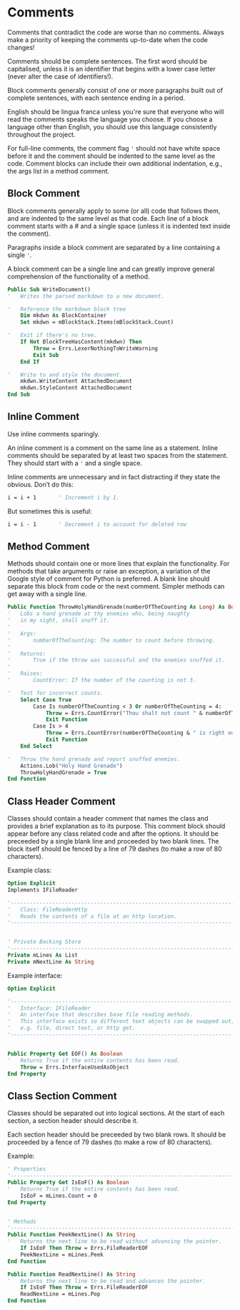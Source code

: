 # Comments

Comments that contradict the code are worse than no comments. Always make a priority of keeping the comments up-to-date when the code changes!

Comments should be complete sentences. The first word should be capitalised, unless it is an identifier that begins with a lower case letter (never alter the case of identifiers!).

Block comments generally consist of one or more paragraphs built out of complete sentences, with each sentence ending in a period.

English should be lingua franca unless you're sure that everyone who will read the comments speaks the language you choose. If you choose a language other than English, you should use this language consistently throughout the project.

For full-line comments, the comment flag `'` should not have white space before it and the comment should be indented to the same level as the code. Comment blocks can include their own additional indentation, e.g., the args list in a method comment.

## Block Comment

Block comments generally apply to some (or all) code that follows them, and are indented to the same level as that code. Each line of a block comment starts with a # and a single space (unless it is indented text inside the comment).

Paragraphs inside a block comment are separated by a line containing a single `'`.

A block comment can be a single line and can greatly improve general comprehension of the functionality of a method.

```vb
Public Sub WriteDocument()
'   Writes the parsed markdown to a new document.

'   Reference the markdown block tree
    Dim mkdwn As BlockContainer
    Set mkdwn = mBlockStack.Items(mBlockStack.Count)

'   Exit if there's no tree.
    If Not BlockTreeHasContent(mkdwn) Then
        Throw = Errs.LexerNothingToWriteWarning
        Exit Sub
    End If

'   Write to and style the document.
    mkdwn.WriteContent AttachedDocument
    mkdwn.StyleContent AttachedDocument
End Sub
```

## Inline Comment

Use inline comments sparingly.

An inline comment is a comment on the same line as a statement. Inline comments should be separated by at least two spaces from the statement. They should start with a `'` and a single space.

Inline comments are unnecessary and in fact distracting if they state the obvious. Don’t do this:

```vb
i = i + 1       ' Increment i by 1.
```

But sometimes this is useful:

```vb
i = i - 1       ' Decrement i to account for deleted row
```

## Method Comment

Methods should contain one or more lines that explain the functionality. For methods that take arguments or raise an exception, a variation of the Google style of comment for Python is preferred. A blank line should separate this block from code or the next comment. Simpler methods can get away with a single line.

```vb
Public Function ThrowHolyHandGrenade(numberOfTheCounting As Long) As Boolean
'   Lobs a hand grenade at thy enemies who, being naughty
'   in my sight, shall snuff it.
'
'   Args:
'       numberOfTheCounting: The number to count before throwing.
'
'   Returns:
'       True if the throw was successful and the enemies snuffed it.
'
'   Raises:
'       CountError: If the number of the counting is not 3.

'   Test for incorrect counts.
    Select Case True
        Case Is numberOfTheCounting < 3 Or numberOfTheCounting = 4:
            Throw = Errs.CountError("Thou shalt not count " & numberOfTheCounting)
            Exit Function
        Case Is > 4
            Throw = Errs.CountError(numberOfTheCounting & " is right out!")
            Exit Function
    End Select

'   Throw the hand grenade and report snuffed enemies.
    Actions.Lob("Holy Hand Grenade")
    ThrowHolyHandGrenade = True
End Function
```

## Class Header Comment

Classes should contain a header comment that names the class and provides a brief explanation as to its purpose. This comment block should appear before any class related code and after the options. It should be preceeded by a single blank line and proceeded by two blank lines. The block itself should be fenced by a line of 79 dashes (to make a row of 80 characters).

Example class:

```vb
Option Explicit
Implements IFileReader

'-------------------------------------------------------------------------------
'   Class: FileReaderHttp
'   Reads the contents of a file at an http location.
'-------------------------------------------------------------------------------


' Private Backing Store
'-------------------------------------------------------------------------------
Private mLines As List
Private mNextLine As String
```

Example interface:

```vb
Option Explicit

'-------------------------------------------------------------------------------
'   Interface: IFileReader
'   An interface that describes base file reading methods.
'   This interface exists so different text objects can be swapped out,
'   e.g. file, direct text, or http get.
'-------------------------------------------------------------------------------


Public Property Get EOF() As Boolean
'   Returns True if the entire contents has been read.
    Throw = Errs.InterfaceUsedAsObject
End Property
```

## Class Section Comment

Classes should be separated out into logical sections. At the start of each section, a section header should describe it.

Each section header should be preceeded by two blank rows. It should be proceeded by a fence of 79 dashes (to make a row of 80 characters).

Example:

```vb
' Properties
'-------------------------------------------------------------------------------
Public Property Get IsEoF() As Boolean
'   Returns True if the entire contents has been read.
    IsEoF = mLines.Count = 0
End Property


' Methods
'-------------------------------------------------------------------------------
Public Function PeekNextLine() As String
'   Returns the next line to be read without advancing the pointer.
    If IsEoF Then Throw = Errs.FileReaderEOF
    PeekNextLine = mLines.Peek
End Function

Public Function ReadNextLine() As String
'   Returns the next line to be read and advances the pointer.
    If IsEoF Then Throw = Errs.FileReaderEOF
    ReadNextLine = mLines.Pop
End Function
```
